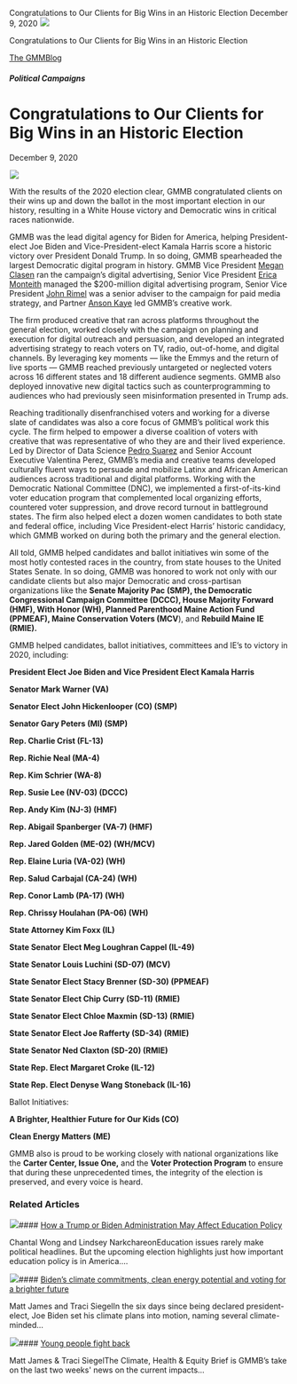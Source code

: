 



Congratulations to Our Clients for Big Wins in an Historic Election
December 9, 2020
![](data:image/gif;base64,R0lGODlhAQABAAAAACH5BAEKAAEALAAAAAABAAEAAAICTAEAOw==)![](https://www.gmmb.com/wp-content/uploads/2020/12/Blog_Election_1200x630.jpg)



Congratulations to Our Clients for Big Wins in an Historic Election





 [The GMMBlog](/blog/)



##### Political Campaigns

 Congratulations to Our Clients for Big Wins in an Historic Election
===================================================================


December 9, 2020



![](data:image/gif;base64,R0lGODlhAQABAAAAACH5BAEKAAEALAAAAAABAAEAAAICTAEAOw==)![](https://www.gmmb.com/wp-content/uploads/2020/12/Blog_Election_1200x630-552x552.jpg) 


With the results of the 2020 election clear, GMMB congratulated clients on their wins up and down the ballot in the most important election in our history, resulting in a White House victory and Democratic wins in critical races nationwide.


GMMB was the lead digital agency for Biden for America, helping President-elect Joe Biden and Vice-President-elect Kamala Harris score a historic victory over President Donald Trump. In so doing, GMMB spearheaded the largest Democratic digital program in history. GMMB Vice President [Megan Clasen](https://www.gmmb.com/team/megan-clasen/) ran the campaign’s digital advertising, Senior Vice President [Erica Monteith](https://www.gmmb.com/team/erica-monteith-2/) managed the $200-million digital advertising program, Senior Vice President [John Rimel](https://www.gmmb.com/team/john-rimel/) was a senior adviser to the campaign for paid media strategy, and Partner [Anson Kaye](https://www.gmmb.com/team/anson-kaye/) led GMMB’s creative work.


The firm produced creative that ran across platforms throughout the general election, worked closely with the campaign on planning and execution for digital outreach and persuasion, and developed an integrated advertising strategy to reach voters on TV, radio, out-of-home, and digital channels. By leveraging key moments — like the Emmys and the return of live sports — GMMB reached previously untargeted or neglected voters across 16 different states and 18 different audience segments. GMMB also deployed innovative new digital tactics such as counterprogramming to audiences who had previously seen misinformation presented in Trump ads.


Reaching traditionally disenfranchised voters and working for a diverse slate of candidates was also a core focus of GMMB’s political work this cycle. The firm helped to empower a diverse coalition of voters with creative that was representative of who they are and their lived experience. Led by Director of Data Science [Pedro Suarez](https://www.gmmb.com/team/pedro-suarez/) and Senior Account Executive Valentina Perez, GMMB’s media and creative teams developed culturally fluent ways to persuade and mobilize Latinx and African American audiences across traditional and digital platforms. Working with the Democratic National Committee (DNC), we implemented a first-of-its-kind voter education program that complemented local organizing efforts, countered voter suppression, and drove record turnout in battleground states. The firm also helped elect a dozen women candidates to both state and federal office, including Vice President-elect Harris’ historic candidacy, which GMMB worked on during both the primary and the general election.


All told, GMMB helped candidates and ballot initiatives win some of the most hotly contested races in the country, from state houses to the United States Senate. In so doing, GMMB was honored to work not only with our candidate clients but also major Democratic and cross-partisan organizations like the **Senate Majority Pac (SMP), the Democratic Congressional Campaign Committee (DCCC), House Majority Forward (HMF), With Honor (WH), Planned Parenthood Maine Action Fund (PPMEAF), Maine Conservation Voters (MCV**), and **Rebuild Maine IE (RMIE).**


GMMB helped candidates, ballot initiatives, committees and IE’s to victory in 2020, including:


**President Elect Joe Biden and Vice President Elect Kamala Harris** 


**Senator Mark Warner (VA)**


**Senator Elect John Hickenlooper (CO) (SMP)**


**Senator Gary Peters (MI) (SMP)**


**Rep. Charlie Crist (FL-13)**


**Rep. Richie Neal (MA-4)**


**Rep. Kim Schrier (WA-8)**


**Rep. Susie Lee (NV-03) (DCCC)**


**Rep. Andy Kim (NJ-3) (HMF)**


**Rep. Abigail Spanberger (VA-7) (HMF)**


**Rep. Jared Golden (ME-02) (WH/MCV)**


**Rep. Elaine Luria (VA-02) (WH)**


**Rep. Salud** **Carbajal (CA-24) (WH)**


**Rep. Conor Lamb (PA-17) (WH)**


**Rep. Chrissy Houlahan (PA-06) (WH)**


**State Attorney Kim Foxx (IL)**


**State Senator** **Elect Meg Loughran Cappel (IL-49)**


**State Senator Louis Luchini (SD-07) (MCV)**


**State Senator Elect Stacy Brenner (SD-30) (PPMEAF)**


**State Senator Elect Chip Curry (SD-11) (RMIE)**


**State Senator Elect Chloe Maxmin (SD-13) (RMIE)**


**State Senator Elect Joe Rafferty (SD-34) (RMIE)**


**State Senator Ned Claxton (SD-20) (RMIE)**


**State Rep. Elect Margaret Croke (IL-12)**


**State Rep. Elect Denyse Wang Stoneback (IL-16)**


Ballot Initiatives:


**A Brighter, Healthier Future for Our Kids (CO)**


**Clean Energy Matters (ME)**


GMMB also is proud to be working closely with national organizations like the **Carter Center, Issue One,** and the **Voter Protection Program** to ensure that during these unprecedented times, the integrity of the election is preserved, and every voice is heard.









### Related Articles

![](data:image/gif;base64,R0lGODlhAQABAAAAACH5BAEKAAEALAAAAAABAAEAAAICTAEAOw==)![](https://www.gmmb.com/wp-content/uploads/2020/11/neonbrand-zFSo6bnZJTw-unsplash-scaled-380x200.jpg)#### [How a Trump or Biden Administration May Affect Education Policy](https://www.gmmb.com/news/trump-biden-education-policy/)

Chantal Wong and Lindsey NarkchareonEducation issues rarely make political headlines. But the upcoming election highlights just how important education policy is in America.…

![](data:image/gif;base64,R0lGODlhAQABAAAAACH5BAEKAAEALAAAAAABAAEAAAICTAEAOw==)![](https://www.gmmb.com/wp-content/uploads/2020/11/joe_biden_ap_jpg-380x200.jpeg)#### [Biden’s climate commitments, clean energy potential and voting for a brighter future](https://www.gmmb.com/news/bidens-climate-commitments-clean-energy-potential-and-voting-for-a-brighter-future/)

Matt James and Traci SiegelIn the six days since being declared president-elect, Joe Biden set his climate plans into motion, naming several climate-minded…

![](data:image/gif;base64,R0lGODlhAQABAAAAACH5BAEKAAEALAAAAAABAAEAAAICTAEAOw==)![](https://www.gmmb.com/wp-content/uploads/2023/08/bob-8.28-380x200.jpg)#### [Young people fight back](https://www.gmmb.com/news/young-people-fight-back/)

Matt James & Traci SiegelThe Climate, Health & Equity Brief is GMMB’s take on the last two weeks' news on the current impacts…




